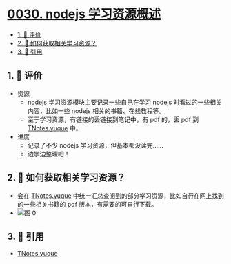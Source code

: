 # [0030. nodejs 学习资源概述](https://github.com/Tdahuyou/TNotes.nodejs/tree/main/notes/0030.%20nodejs%20%E5%AD%A6%E4%B9%A0%E8%B5%84%E6%BA%90%E6%A6%82%E8%BF%B0)

<!-- region:toc -->

- [1. 🫧 评价](#1--评价)
- [2. 🤔 如何获取相关学习资源？](#2--如何获取相关学习资源)
- [3. 🔗 引用](#3--引用)

<!-- endregion:toc -->

## 1. 🫧 评价

- 资源
  - nodejs 学习资源模块主要记录一些自己在学习 nodejs 时看过的一些相关内容，比如一些 nodejs 相关的书籍、在线教程等。
  - 至于学习资源，有链接的丢链接到笔记中，有 pdf 的，丢 pdf 到 [TNotes.yuque][1] 中。
- 进度
  - 记录了不少 nodejs 学习资源，但基本都没读完……
  - 边学边整理吧！

## 2. 🤔 如何获取相关学习资源？

- 会在 [TNotes.yuque][1] 中统一汇总查阅到的部分学习资源，比如自行在网上找到的一些相关书籍的 pdf 版本，有需要的可自行下载。
- ![图 0](https://cdn.jsdelivr.net/gh/Tdahuyou/imgs@main/2025-04-02-23-30-28.png)

## 3. 🔗 引用

- [TNotes.yuque][1]

[1]: https://www.yuque.com/tdahuyou/tnotes.yuque
